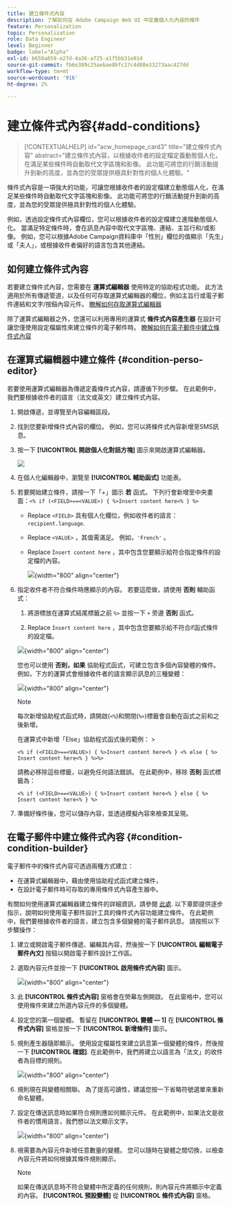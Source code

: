 ```yaml
---
title: 建立條件式內容
description: 了解如何在 Adobe Campaign Web UI 中定義個人化內容的條件
feature: Personalization
topic: Personalization
role: Data Engineer
level: Beginner
badge: label="Alpha"
exl-id: b650a859-e27d-4a36-a725-a1f5bb31e014
source-git-commit: fb6e389c25aebae8bfc17c4d88e33273aac427dd
workflow-type: tm+mt
source-wordcount: '916'
ht-degree: 2%

---
```


# 建立條件式內容{#add-conditions}

>[!CONTEXTUALHELP]
>id="acw_homepage_card3"
>title="建立條件式內容"
>abstract="建立條件式內容，以根據收件者的設定檔定義動態個人化，在滿足某些條件時自動取代文字區塊和影像。 此功能可將您的行銷活動提升到新的高度，並為您的受眾提供極具針對性的個人化體驗。"

條件式內容是一項強大的功能，可讓您根據收件者的設定檔建立動態個人化，在滿足某些條件時自動取代文字區塊和影像。 此功能可將您的行銷活動提升到新的高度，並為您的受眾提供極具針對性的個人化體驗。

例如，透過設定條件式內容欄位，您可以根據收件者的設定檔建立進階動態個人化。 當滿足特定條件時，會在訊息內容中取代文字區塊、連結、主旨行和/或影像。 例如，您可以根據Adobe Campaign資料庫中「性別」欄位的值顯示「先生」或「夫人」，或根據收件者偏好的語言包含其他連結。

## 如何建立條件式內容

若要建立條件式內容，您需要在 **運算式編輯器** 使用特定的協助程式功能。 此方法適用於所有傳遞管道，以及任何可存取運算式編輯器的欄位，例如主旨行或電子郵件連結和文字/按鈕內容元件。 [瞭解如何存取運算式編輯器](gs-personalization.md/#access)

除了運算式編輯器之外，您還可以利用專用的運算式 **條件式內容產生器** 在設計可讓您僅使用設定檔屬性來建立條件的電子郵件時。 [瞭解如何在電子郵件中建立條件式內容](#condition-condition-builder)

## 在運算式編輯器中建立條件 {#condition-perso-editor}

若要使用運算式編輯器為傳遞定義條件式內容，請遵循下列步驟。 在此範例中，我們要根據收件者的語言（法文或英文）建立條件式內容。

1. 開啟傳遞，並導覽至內容編輯區段。

1. 找到您要新增條件式內容的欄位。 例如，您可以將條件式內容新增至SMS訊息。

1. 按一下 **[!UICONTROL 開啟個人化對話方塊]** 圖示來開啟運算式編輯器。

   ![](assets/open-perso-editor-sms.png)

1. 在個人化編輯器中，瀏覽至 **[!UICONTROL 輔助函式]** 功能表。

1. 若要開始建立條件，請按一下「+」圖示 **若** 函式。 下列行會新增至中央畫面：`<% if (<FIELD>==<VALUE>) { %>Insert content here<% } %>`

   * Replace `<FIELD>` 具有個人化欄位，例如收件者的語言： `recipient.language`.
   * Replace `<VALUE>` ，其值需滿足。 例如，`'French'` 。
   * Replace `Ìnsert content here` ，其中包含您要顯示給符合指定條件的設定檔的內容。

     ![](assets/condition-sample1.png){width="800" align="center"}

1. 指定收件者不符合條件時應顯示的內容。 若要這麼做，請使用 **否則** 輔助函式：

   1. 將游標放在運算式結尾標籤之前 `%>` 並按一下 `+` 旁邊 **否則** 函式。

   1. Replace `Ìnsert content here` ，其中包含您要顯示給不符合if函式條件的設定檔。

   ![](assets/condition-sample2.png){width="800" align="center"}

   您也可以使用 **否則，如果** 協助程式函式，可建立包含多個內容變體的條件。 例如，下方的運算式會根據收件者的語言顯示訊息的三種變體：

   ![](assets/condition-sample3.png){width="800" align="center"}

   >[!NOTE]
   >
   >每次新增協助程式函式時，請開啟(`<%`)和關閉(`%>`)標籤會自動在函式之前和之後新增。
   >
   >在運算式中新增「Else」協助程式函式後的範例： >
   >
   >`<% if (<FIELD>==<VALUE>) { %>Insert content here<% } <% else { %> Insert content here<% } %>%>`
   >
   >請務必移除這些標籤，以避免任何語法錯誤。 在此範例中，移除 **否則** 函式標籤為：
   >
   >`<% if (<FIELD>==<VALUE>) { %>Insert content here<% } else { %> Insert content here<% } %>`

1. 準備好條件後，您可以儲存內容，並透過模擬內容來檢查其呈現。

## 在電子郵件中建立條件式內容 {#condition-condition-builder}

電子郵件中的條件式內容可透過兩種方式建立：
* 在運算式編輯器中，藉由使用協助程式函式建立條件，
* 在設計電子郵件時可存取的專用條件式內容產生器中。

有關如何使用運算式編輯器建立條件的詳細資訊，請參閱 [此處](#condition-perso-editor). 以下章節提供逐步指示，說明如何使用電子郵件設計工具的條件式內容功能建立條件。 在此範例中，我們要根據收件者的語言，建立包含多個變體的電子郵件訊息。 請按照以下步驟操作：

1. 建立或開啟電子郵件傳遞、編輯其內容，然後按一下 **[!UICONTROL 編輯電子郵件內文]** 按鈕以開啟電子郵件設計工作區。

1. 選取內容元件並按一下 **[!UICONTROL 啟用條件式內容]** 圖示。

   ![](assets/condition-email-enable.png){width="800" align="center"}

1. 此 **[!UICONTROL 條件式內容]** 窗格會在熒幕左側開啟。 在此窗格中，您可以使用條件來建立所選內容元件的多個變體。

1. 設定您的第一個變體。 暫留在 **[!UICONTROL 變體 — 1]** 在 **[!UICONTROL 條件式內容]** 窗格並按一下 **[!UICONTROL 新增條件]** 圖示。

1. 規則產生器隨即顯示。 使用設定檔屬性來建立訊息第一個變體的條件，然後按一下 **[!UICONTROL 確認]**. 在此範例中，我們將建立以語言為「法文」的收件者為目標的規則。

   ![](assets/condition-email-rule.png){width="800" align="center"}

1. 規則現在與變體相關聯。 為了提高可讀性，建議您按一下省略符號選單來重新命名變體。

1. 設定在傳送訊息時如果符合規則應如何顯示元件。 在此範例中，如果法文是收件者的慣用語言，我們想以法文顯示文字。

   ![](assets/condition-email-variant1.png){width="800" align="center"}

1. 視需要為內容元件新增任意數量的變體。 您可以隨時在變體之間切換，以檢查內容元件將如何根據其條件規則顯示。

   >[!NOTE]
   >如果在傳送訊息時不符合變體中所定義的任何規則，則內容元件將顯示中定義的內容。 **[!UICONTROL 預設變體]** 從 **[!UICONTROL 條件式內容]** 窗格。
